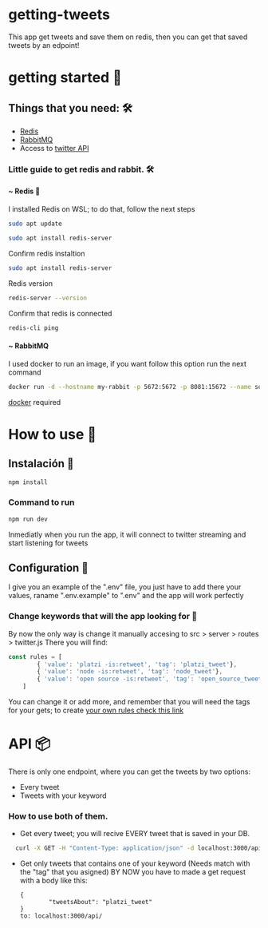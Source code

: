 # getting-tweets
This app get tweets and save them on redis, then you can get that saved tweets by an edpoint!

# getting started 🚀
## Things that you need: 🛠️
 * [Redis](https://redis.io/)
 * [RabbitMQ](https://www.rabbitmq.com/)
 * Access to [twitter API](https://developer.twitter.com/en/apply/user.html)
### Little guide to get redis and rabbit. 🛠️
#### ~ Redis 📌
I installed Redis on WSL; to do that, follow the next steps


```bash 
sudo apt update
```
```bash 
sudo apt install redis-server
```
Confirm redis instaltion 
```bash
sudo apt install redis-server 
```
Redis version
```bash
redis-server --version
```
Confirm that redis is connected
```bash
redis-cli ping
```
#### ~ RabbitMQ
I used docker to run an image, if you want follow this option run the next command
```bash
docker run -d --hostname my-rabbit -p 5672:5672 -p 8081:15672 --name some-rabbit rabbitmq:3-management
```
[docker](https://www.docker.com/) required

# How to use 📝

## Instalación 🔧
```bash
npm install
```
### Command to run
```bash
npm run dev
```
Inmediatly when you run the app, it will connect to twitter streaming and start listening for tweets

## Configuration 🔧
I give you an example of the ".env" file, you just have to add there your values, raname ".env.example" to ".env" and the app will work perfectly

###   Change keywords that will the app looking for 🔗
By now the only way is change it manually accesing to src > server > routes > twitter.js 
There you will find:
```javascript
const rules = [
        { 'value': 'platzi -is:retweet', 'tag': 'platzi_tweet'},
        { 'value': 'node -is:retweet', 'tag': 'node_tweet'},
        { 'value': 'open source -is:retweet', 'tag': 'open_source_tweet'}
    ]
```
You can change it or add more, and remember that you will need the tags for your gets; to create [your own rules check this link](https://developer.twitter.com/en/docs/twitter-api/tweets/filtered-stream/integrate/build-a-rule)

# API 📦
There is only one endpoint, where you can get the tweets by two options:
  - Every tweet
  - Tweets with your keyword
  ### How to use both of them.
  - Get every tweet; you will recive EVERY tweet that is saved in your DB.
  ```bash
    curl -X GET -H "Content-Type: application/json" -d localhost:3000/api/
  ```
  - Get only tweets that contains one of your keyword (Needs match with the "tag" that you asigned) BY NOW you have to made a get request with a body like this:
  
    ```
    {
            "tweetsAbout": "platzi_tweet"
    }
    to: localhost:3000/api/
    ```
